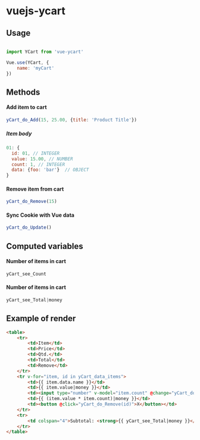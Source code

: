 # vuejs-ycart

## Usage
``` javascript

import YCart from 'vue-ycart'

Vue.use(YCart, {
	name: 'myCart'
})

```

## Methods

#### Add item to cart
``` javascript
yCart_do_Add(15, 25.00, {title: 'Product Title'})
```

##### Item body
``` javascript
01: {
  id: 01, // INTEGER
  value: 15.00, // NUMBER
  count: 1, // INTEGER
  data: {foo: 'bar'}  // OBJECT
}
```

#### Remove item from cart
``` javascript
yCart_do_Remove(15)
```

#### Sync Cookie with Vue data
``` javascript
yCart_do_Update()
```

## Computed variables 

#### Number of items in cart
``` javascript
yCart_see_Count
```

#### Number of items in cart
``` javascript
yCart_see_Total|money
```

## Example of render
``` html
<table>
	<tr>
		<td>Item</td>
		<td>Price</td>
		<td>Qtd.</td>
		<td>Total</td>
		<td>Remove</td>
	</tr>
	<tr v-for="item, id in yCart_data_items">
		<td>{{ item.data.name }}</td>
		<td>{{ item.value|money }}</td>
		<td><input type="number" v-model="item.count" @change="yCart_do_Update()"></td>
		<td>{{ (item.value * item.count)|money }}</td>
		<td><button @click="yCart_do_Remove(id)">X</button></td>
	</tr>
	<tr>
		<td colspan="4">Subtotal: <strong>{{ yCart_see_Total|money }}</strong></td>
	</tr>
</table>
```
